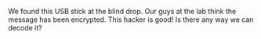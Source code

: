 We found this USB stick at the blind drop.  Our guys at the lab think
the message has been encrypted. This hacker is good!  Is there any way
we can decode it?
